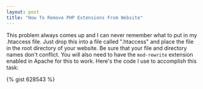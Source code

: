```yaml
---
layout: post
title: "How To Remove PHP Extensions From Website"
---
```


This problem always comes up and I can never remember what to put in my .htaccess file. Just drop this into a file called ".htaccess" and place the file in the root directory of your website. Be sure that your file and directory names don't conflict. You will also need to have the `mod-rewrite` extension enabled in Apache for this to work. Here's the code I use to accomplish this task:

{% gist 628543 %}
